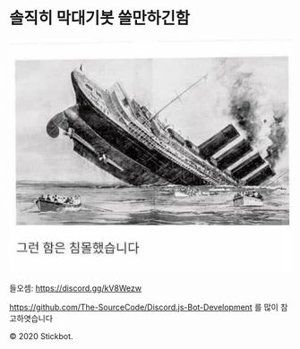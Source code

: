 # 솔직히 막대기봇 쓸만하긴함




![그런 함은 침몰했습니다](./readme/sinking.jpg)

들오셈: https://discord.gg/kV8Wezw

https://github.com/The-SourceCode/Discord.js-Bot-Development 를 많이 참고하엿습니다

© 2020 Stickbot.
